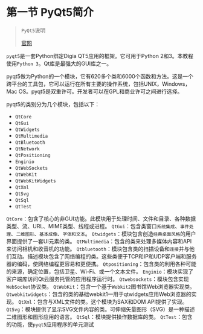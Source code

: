 # 第一节 PyQt5简介

> `PyQt5`说明
>
> [官网](https://riverbankcomputing.com/news)

`pyqt5`是一套Python绑定Digia QT5应用的框架。它可用于Python 2和3。本教程使用`Python 3`。Qt库是最强大的GUI库之一。

pyqt5做为Python的一个模块，它有620多个类和6000个函数和方法。这是一个跨平台的工具包，它可以运行在所有主要的操作系统，包括UNIX，Windows，Mac OS。pyqt5是双重许可。开发者可以在GPL和商业许可之间进行选择。

pyqt5的类别分为几个模块，包括以下：

- `QtCore`
- `QtGui`
- `QtWidgets`
- `QtMultimedia`
- `QtBluetooth`
- `QtNetwork`
- `QtPositioning`
- `Enginio`
- `QtWebSockets`
- `QtWebKit`
- `QtWebKitWidgets`
- `QtXml`
- `QtSvg`
- `QtSql`
- `QtTest`

`QtCore`：包含了核心的非GUI功能。此模块用于处理时间、文件和目录、各种数据类型、流、URL、MIME类型、线程或进程。
`QtGui`：包含类窗口`系统集成`、`事件处理`、`二维图形`、`基本成像`、`字体和文本`。
`Qtwidgets`：模块包含创造`经典桌面风格`的用户界面提供了一套UI元素的类。
`QtMultimedia`：包含的类来处理多媒体内容和API来访问相机和收音机的功能。
`Qtbluetooth`：模块包含类的扫描设备和`连接`并与他们互动。描述模块包含了网络编程的类。这些类便于TCP和IP和UDP客户端和服务器的编码，使网络编程更容易和更便携。
`Qtpositioning`：包含类的利用各种可能的来源，确定位置，包括卫星、Wi-Fi、或一个文本文件。
`Enginio`：模块实现了客户端库访问Qt云服务托管的应用程序运行时。
`Qtwebsockets`：模块包含实现`WebSocket`协议类。
`QtWebKit`：包含一个基于`Webkit2`图书馆Web浏览器实现类。
`Qtwebkitwidgets`：包含的类的基础webkit1一用于qtwidgets应用Web浏览器的实现。
`QtXml`：包含与XML文件的类。这个模块为SAX和DOM API提供了实现。
`QtSvg`：模块提供了显示SVG文件内容的类。可伸缩矢量图形（SVG）是一种描述二维图形和图形应用的语言。
`QtSql`：模块提供操作数据库的类。
`QtTest`：包含的功能，使`pyqt5`应用程序的单元测试